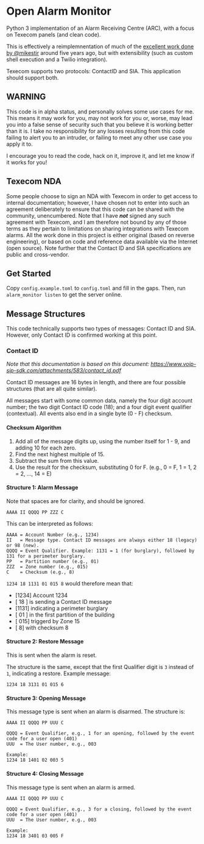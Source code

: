 # Open Alarm Monitor
Python 3 implementation of an Alarm Receiving Centre (ARC), with a focus on Texecom panels (and clean code).

This is effectively a reimplemnentation of much of the [excellent work done by @mikestir](https://github.com/mikestir/alarm-server/blob/master/alarmrx.py) around five years ago, but with extensibility (such as custom shell execution and a Twilio integration).

Texecom supports two protocols: ContactID and SIA. This application should support both.

## WARNING

This code is in alpha status, and personally solves some use cases for me. This means it may work for you, may not work for you or, worse, may lead you into a false sense of security such that you believe it is working better than it is. I take no responsibility for any losses resulting from this code failing to alert you to an intruder, or failing to meet any other use case you apply it to.

I encourage you to read the code, hack on it, improve it, and let me know if it works for you!

## Texecom NDA

Some people choose to sign an NDA with Texecom in order to get access to internal documentation; however, I have chosen not to enter into such an agreement deliberately to ensure that this code can be shared with the community, unencumbered. Note that I have ***not*** signed any such agreement with Texecom, and I am therefore not bound by any of those terms as they pertain to limitations on sharing integrations with Texecom alarms. All the work done in this project is either original (based on reverse engineering), or based on code and reference data available via the Internet (open source). Note further that the Contact ID and SIA specifications are public and cross-vendor.

## Get Started

Copy `config.example.toml` to `config.toml` and fill in the gaps. Then, run `alarm_monitor listen` to get the server online.

## Message Structures

This code technically supports two types of messages: Contact ID and SIA. However, only Contact ID is confirmed working at this point.

### Contact ID

*Note that this documentation is based on this document: https://www.voip-sip-sdk.com/attachments/583/contact_id.pdf*

Contact ID messages are 16 bytes in length, and there are four possible structures (that are all quite similar).

All messages start with some common data, namely the four digit account number; the two digit Contact ID code (18); and a four digit event qualifier (contextual). All events also end in a single byte (0 - F) checksum.

#### Checksum Algorithm

1. Add all of the message digits up, using the number itself for 1 - 9, and adding 10 for each zero.
2. Find the next highest multiple of 15.
3. Subtract the sum from this value.
4. Use the result for the checksum, substituting 0 for F. (e.g., 0 = F, 1 = 1, 2 = 2, ..., 14 = E)

#### Structure 1: Alarm Message

Note that spaces are for clarity, and should be ignored.
```plaintext
AAAA II QQQQ PP ZZZ C
```

This can be interpreted as follows:

```plaintext
AAAA = Account Number (e.g., 1234)
II   = Message type. Contact ID messages are always either 18 (legacy) or 98 (new).
QQQQ = Event Qualifier. Example: 1131 = 1 (for burglary), followed by 131 for a perimeter burglary.
PP   = Partition number (e.g., 01)
ZZZ  = Zone number (e.g., 015)
C    = Checksum (e.g., 8)
```

`1234 18 1131 01 015 8` would therefore mean that:
- [1234] Account 1234
- [ 18 ] is sending a Contact ID message
- [1131] indicating a perimeter burglary
- [ 01 ] in the first partition of the building
- [ 015] triggerd by Zone 15
- [   8] with checksum 8

#### Structure 2: Restore Message

This is sent when the alarm is reset.

The structure is the same, except that the first Qualifier digit is `3` instead of `1`, indicating a restore. Example message:

```plaintext
1234 18 3131 01 015 6
```

#### Structure 3: Opening Message

This message type is sent when an alarm is disarmed. The structure is:

```plaintext
AAAA II QQQQ PP UUU C

QQQQ = Event Qualifier, e.g., 1 for an opening, followed by the event code for a user open (401)
UUU  = The User number, e.g., 003

Example:
1234 18 1401 02 003 5
```

#### Structure 4: Closing Message

This message type is sent when an alarm is armed.

```plaintext
AAAA II QQQQ PP UUU C

QQQQ = Event Qualifier, e.g., 3 for a closing, followed by the event code for a user open (401)
UUU  = The User number, e.g., 003

Example:
1234 18 3401 03 005 F
```

